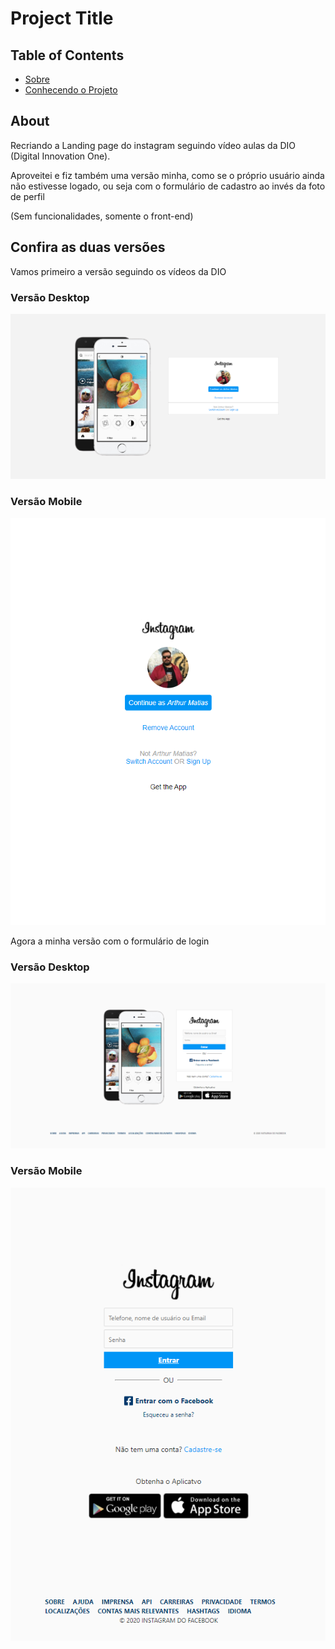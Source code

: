 # Project Title

## Table of Contents

- [Sobre](#about)
- [Conhecendo o Projeto](#getting_started)

## About <a name = "about"></a>

Recriando a Landing page do instagram seguindo vídeo aulas da DIO (Digital Innovation One).

Aproveitei e fiz também uma versão minha, como se o próprio usuário ainda não estivesse logado, ou seja com o formulário de cadastro ao invés da foto de perfil

(Sem funcionalidades, somente o front-end)

## Confira as duas versões <a name = "getting_started"></a>

Vamos primeiro a versão seguindo os vídeos da DIO
### Versão Desktop 
![alt text](https://github.com/Arthur-Matias/Recriando-A-Pagina-inicial-do-instagram_DIO/blob/master/assets/gitImgs/DIO_PC.PNG?raw=true)
### Versão Mobile 
![alt text](https://github.com/Arthur-Matias/Recriando-A-Pagina-inicial-do-instagram_DIO/blob/master/assets/gitImgs/DIO_Responsive.png?raw=true)

Agora a minha versão com o formulário de login
### Versão Desktop 
![alt text](https://github.com/Arthur-Matias/Recriando-A-Pagina-inicial-do-instagram_DIO/blob/master/assets/gitImgs/minha-versao-pc.PNG?raw=true)
### Versão Mobile
![alt text](https://github.com/Arthur-Matias/Recriando-A-Pagina-inicial-do-instagram_DIO/blob/master/assets/gitImgs/minha-versao-responsiva.PNG?raw=true)